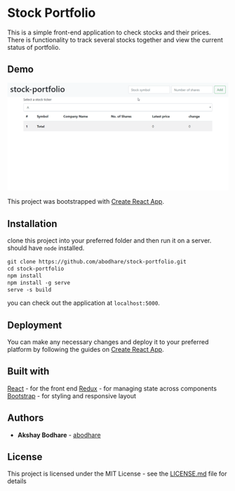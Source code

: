# Stock Portfolio

This is a simple front-end application to check stocks and their prices. There is functionality to track several stocks together and view the current status of portfolio.

## Demo

![Stock Portfolio Demo](demo/demo.gif)

This project was bootstrapped with [Create React App](https://github.com/facebook/create-react-app).

## Installation

clone this project into your preferred folder and then run it on a server. should have `node` installed.

```
git clone https://github.com/abodhare/stock-portfolio.git
cd stock-portfolio
npm install
npm install -g serve
serve -s build
```

you can check out the application at `localhost:5000`.

## Deployment

You can make any necessary changes and deploy it to your preferred platform by following the guides on [Create React App](https://github.com/facebook/create-react-app).

## Built with

[React](https://reactjs.org/) - for the front end
[Redux](https://redux.js.org/) - for managing state across components
[Bootstrap](https://getbootstrap.com/) - for styling and responsive layout

## Authors

* **Akshay Bodhare** - [abodhare](https://github.com/abodhare)

## License

This project is licensed under the MIT License - see the [LICENSE.md](LICENSE.md) file for details
